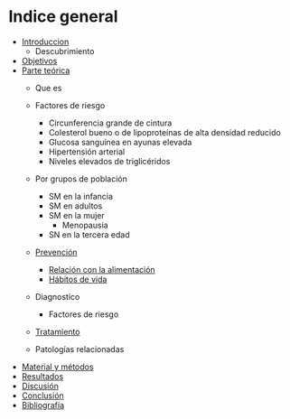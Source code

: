 # Indice general

- [Introduccion](#introducción)
    - Descubrimiento
- [Objetivos](#objetivos)
- [Parte teórica](#parte-teórica)
    - Que es
    - Factores de riesgo
        - Circunferencia grande de cintura
        - Colesterol bueno o de lipoproteínas de alta densidad reducido
        - Glucosa sanguínea en ayunas elevada
        - Hipertensión arterial
        - Niveles elevados de triglicéridos
    - Por grupos de población
        - SM en la infancia
        - SM en adultos
        - SM en la mujer
            - Menopausia
        - SN en la tercera edad
    - [Prevención](#prevencion)
        - [Relación con la alimentación](#relación-con-la-alimentación)
        - [Hábitos de vida](#hábitos-de-vida)
    - Diagnostico
      - Factores de riesgo
    - [Tratamiento](#tratamiento)

    - Patologías relacionadas
- [Material y métodos](#material-y-métodos)
- [Resultados](#resultados)
- [Discusión](#difusión)
- [Conclusión](#discusión)
- [Bibliografía](#bibliografía)
